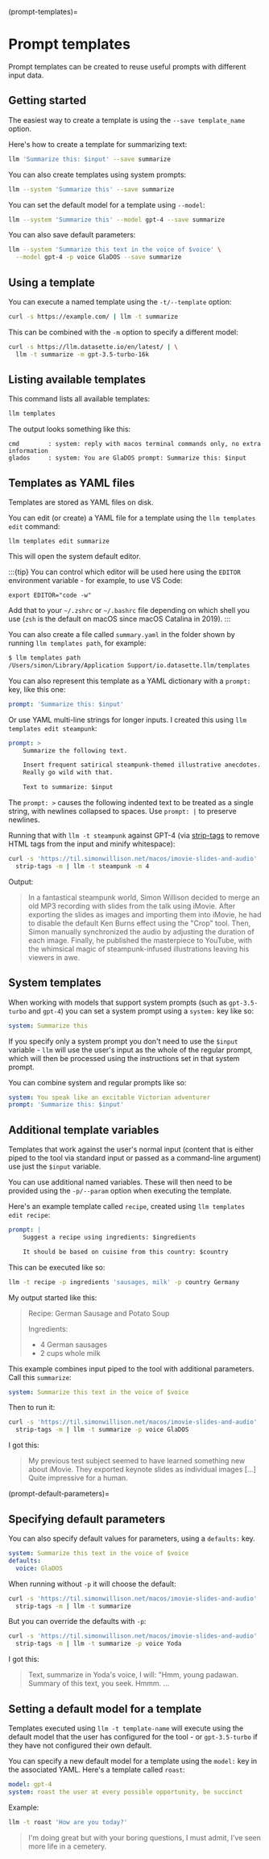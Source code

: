 (prompt-templates)=
# Prompt templates

Prompt templates can be created to reuse useful prompts with different input data.

## Getting started

The easiest way to create a template is using the `--save template_name` option.

Here's how to create a template for summarizing text:

```bash
llm 'Summarize this: $input' --save summarize
```
You can also create templates using system prompts:
```bash
llm --system 'Summarize this' --save summarize
```
You can set the default model for a template using `--model`:

```bash
llm --system 'Summarize this' --model gpt-4 --save summarize
```
You can also save default parameters:
```bash
llm --system 'Summarize this text in the voice of $voice' \
  --model gpt-4 -p voice GlaDOS --save summarize
```
## Using a template

You can execute a named template using the `-t/--template` option:

```bash
curl -s https://example.com/ | llm -t summarize
```

This can be combined with the `-m` option to specify a different model:
```bash
curl -s https://llm.datasette.io/en/latest/ | \
  llm -t summarize -m gpt-3.5-turbo-16k
```
## Listing available templates

This command lists all available templates:
```bash
llm templates
```
The output looks something like this:
```
cmd        : system: reply with macos terminal commands only, no extra information
glados     : system: You are GlaDOS prompt: Summarize this: $input
```

## Templates as YAML files

Templates are stored as YAML files on disk.

You can edit (or create) a YAML file for a template using the `llm templates edit` command:
```
llm templates edit summarize
```
This will open the system default editor.

:::{tip}
You can control which editor will be used here using the `EDITOR` environment variable - for example, to use VS Code:

    export EDITOR="code -w"

Add that to your `~/.zshrc` or `~/.bashrc` file depending on which shell you use (`zsh` is the default on macOS since macOS Catalina in 2019).
:::

You can also create a file called `summary.yaml` in the folder shown by running `llm templates path`, for example:
```bash
$ llm templates path
/Users/simon/Library/Application Support/io.datasette.llm/templates
```

You can also represent this template as a YAML dictionary with a `prompt:` key, like this one:

```yaml
prompt: 'Summarize this: $input'
```
Or use YAML multi-line strings for longer inputs. I created this using `llm templates edit steampunk`:
```yaml
prompt: >
    Summarize the following text.

    Insert frequent satirical steampunk-themed illustrative anecdotes.
    Really go wild with that.

    Text to summarize: $input
```
The `prompt: >` causes the following indented text to be treated as a single string, with newlines collapsed to spaces. Use `prompt: |` to preserve newlines.

Running that with `llm -t steampunk` against GPT-4 (via [strip-tags](https://github.com/simonw/strip-tags) to remove HTML tags from the input and minify whitespace):
```bash
curl -s 'https://til.simonwillison.net/macos/imovie-slides-and-audio' | \
  strip-tags -m | llm -t steampunk -m 4
```
Output:
> In a fantastical steampunk world, Simon Willison decided to merge an old MP3 recording with slides from the talk using iMovie. After exporting the slides as images and importing them into iMovie, he had to disable the default Ken Burns effect using the "Crop" tool. Then, Simon manually synchronized the audio by adjusting the duration of each image. Finally, he published the masterpiece to YouTube, with the whimsical magic of steampunk-infused illustrations leaving his viewers in awe.

## System templates

When working with models that support system prompts (such as `gpt-3.5-turbo` and `gpt-4`) you can set a system prompt using a `system:` key like so:

```yaml
system: Summarize this
```
If you specify only a system prompt you don't need to use the `$input` variable - `llm` will use the user's input as the whole of the regular prompt, which will then be processed using the instructions set in that system prompt.

You can combine system and regular prompts like so:

```yaml
system: You speak like an excitable Victorian adventurer
prompt: 'Summarize this: $input'
```

## Additional template variables

Templates that work against the user's normal input (content that is either piped to the tool via standard input or passed as a command-line argument) use just the `$input` variable.

You can use additional named variables. These will then need to be provided using the `-p/--param` option when executing the template.

Here's an example template called `recipe`, created using `llm templates edit recipe`:

```yaml
prompt: |
    Suggest a recipe using ingredients: $ingredients

    It should be based on cuisine from this country: $country
```
This can be executed like so:

```bash
llm -t recipe -p ingredients 'sausages, milk' -p country Germany
```
My output started like this:
> Recipe: German Sausage and Potato Soup
>
> Ingredients:
> - 4 German sausages
> - 2 cups whole milk

This example combines input piped to the tool with additional parameters. Call this `summarize`:

```yaml
system: Summarize this text in the voice of $voice
```
Then to run it:
```bash
curl -s 'https://til.simonwillison.net/macos/imovie-slides-and-audio' | \
  strip-tags -m | llm -t summarize -p voice GlaDOS
```
I got this:

> My previous test subject seemed to have learned something new about iMovie. They exported keynote slides as individual images [...] Quite impressive for a human.

(prompt-default-parameters)=
## Specifying default parameters

You can also specify default values for parameters, using a `defaults:` key.

```yaml
system: Summarize this text in the voice of $voice
defaults:
  voice: GlaDOS
```

When running without `-p` it will choose the default:

```bash
curl -s 'https://til.simonwillison.net/macos/imovie-slides-and-audio' | \
  strip-tags -m | llm -t summarize
```

But you can override the defaults with `-p`:

```bash
curl -s 'https://til.simonwillison.net/macos/imovie-slides-and-audio' | \
  strip-tags -m | llm -t summarize -p voice Yoda
```

I got this:

> Text, summarize in Yoda's voice, I will: "Hmm, young padawan. Summary of this text, you seek. Hmmm. ...

## Setting a default model for a template

Templates executed using `llm -t template-name` will execute using the default model that the user has configured for the tool - or `gpt-3.5-turbo` if they have not configured their own default.

You can specify a new default model for a template using the `model:` key in the associated YAML. Here's a template called `roast`:

```yaml
model: gpt-4
system: roast the user at every possible opportunity, be succinct
```
Example:
```bash
llm -t roast 'How are you today?'
```
> I'm doing great but with your boring questions, I must admit, I've seen more life in a cemetery.
